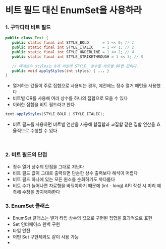 # 비트 필드 대신 EnumSet을 사용하라

### 1. 구닥다리 비트 필드

```java
public class Text {
   public static final int STYLE_BOLD      = 1 << 0; // 1
   public static final int STYLE_ITALIC    = 1 << 1; // 2
   public static final int STYLE_UNDERLINE = 1 << 2; // 4
   public static final int STYLE_STRIKETHROUGH = 1 << 3; // 8
   
   // 매개변수 styles는 0개 이상의 STYLE_ 상수를 비트별 OR한 값이다.
   public void applyStyles(int styles) { ... }
}
```

- 열거하는 값들이 주로 집합으로 사용되는 경우, 예전에느 정수 열거 패턴을 사용했다
- 비트별 OR를 사용해 여러 상수를 하나의 집합으로 모을 수 있다
- 이러한 집합을 비트 필드라고 한다

```java
text.applyStyles(STYLE_BOLD | STYLE_ITALIC);
```
- 비트 필드를 사용하면 비트별 연산을 사용해 합집합과 교집합 같은 집합 연산을 효율적으로 수행할 수 있다

<br>

### 2. 비트 필드의 단점
- 정수 열거 상수의 단점을 그대로 지닌다
- 비트 필드 값이 그대로 출력되면 단순한 상수 출력보다 해석이 어렵다
- 비트 필드 하나에 있는 모든 원소를 순회하기도 까다롭다
- 비트 수가 늘어나면 자료형을 바꿔야하기 때문에 (int - long)  API 작성 시 미리 예측해 수정을 방지해야한다

### 3. EnumSet 클래스
- EnumSet 클래스는 열거 타입 상수의 값으로 구현된 집합을 효과적으로 표현
- Set 인터페이스 완벽 구현
- 타입 안전
- 어떤 Set 구현체와도 같이 사용 가능
- 
